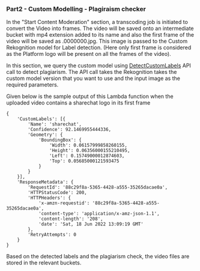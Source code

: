 ### **Part2 - Custom Modelling - Plagiraism checker**

In the "Start Content Moderation" section, a transcoding job is initiated to convert the Video into frames. The video will be saved onto an intermediate bucket with mp4 extension added to its name and also the first frame of the video will be saved as .0000000.jpg. This image is passed to the Custom Rekognition model for Label detection. (Here only first frame is considered as the Platform logo will be present on all the frames of the video).

In this section, we query the custom model using [DetectCustomLabels](https://docs.aws.amazon.com/rekognition/latest/APIReference/API_DetectCustomLabels.html) API call to detect plagiarism.  The API call takes the Rekognition takes the custom model version that you want to use and the input image as the required parameters.

Given below is the sample output of this Lambda function when the uploaded video contains a sharechat logo in its first frame

```
{
	'CustomLabels': [{
		'Name': 'sharechat',
		'Confidence': 92.1469955444336,
		'Geometry': {
			'BoundingBox': {
				'Width': 0.06157999858260155,
				'Height': 0.06356000155210495,
				'Left': 0.15749000012874603,
				'Top': 0.05685000121593475
			}
		}
	}],
	'ResponseMetadata': {
		'RequestId': '88c29f8a-5365-4428-a555-35265dacae0a',
		'HTTPStatusCode': 200,
		'HTTPHeaders': {
			'x-amzn-requestid': '88c29f8a-5365-4428-a555-35265dacae0a',
			'content-type': 'application/x-amz-json-1.1',
			'content-length': '208',
			'date': 'Sat, 18 Jun 2022 13:09:19 GMT'
		},
		'RetryAttempts': 0
	}
}
``` 

Based on the detected labels and the plagiarism check, the video files are stored in the relevant buckets.
